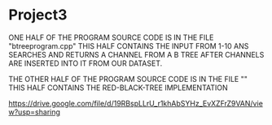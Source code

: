 # Project3
ONE HALF OF THE PROGRAM SOURCE CODE IS IN THE FILE "btreeprogram.cpp"
THIS HALF CONTAINS THE INPUT FROM 1-10 ANS SEARCHES AND RETURNS A CHANNEL FROM A B TREE AFTER CHANNELS ARE INSERTED INTO IT FROM OUR DATASET.

THE OTHER HALF OF THE PROGRAM SOURCE CODE IS IN THE FILE ""
THIS HALF CONTAINS THE RED-BLACK-TREE IMPLEMENTATION

https://drive.google.com/file/d/19RBspLLrU_r1khAbSYHz_EvXZFrZ9VAN/view?usp=sharing

